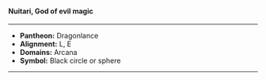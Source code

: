 #### Nuitari, God of evil magic
___

- **Pantheon:** Dragonlance
- **Alignment:** L, E
- **Domains:** Arcana
- **Symbol:** Black circle or sphere
___
